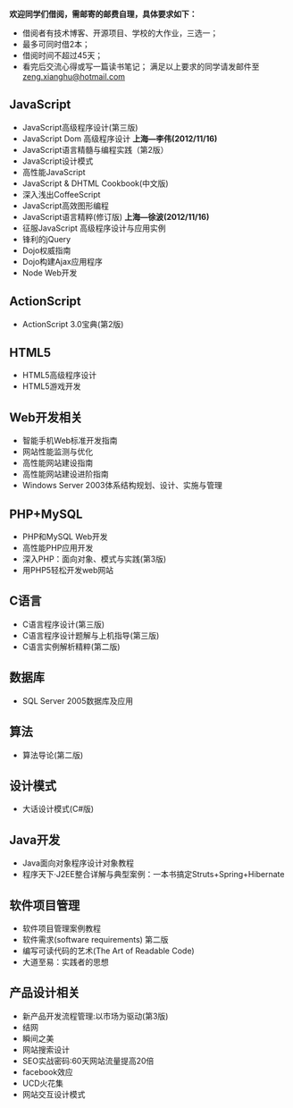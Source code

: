 **欢迎同学们借阅，需邮寄的邮费自理，具体要求如下：**
  * 借阅者有技术博客、开源项目、学校的大作业，三选一； 
  * 最多可同时借2本；
  * 借阅时间不超过45天；
  * 看完后交流心得或写一篇读书笔记；
满足以上要求的同学请发邮件至[zeng.xianghu@hotmail.com](mailto:zeng.xianghu@hotmail.com)

## JavaScript

* JavaScript高级程序设计(第三版)
* JavaScript Dom 高级程序设计   **上海—李伟(2012/11/16)**
* JavaScript语言精髓与编程实践（第2版）
* JavaScript设计模式
* 高性能JavaScript
* JavaScript & DHTML Cookbook(中文版)
* 深入浅出CoffeeScript
* JavaScript高效图形编程
* JavaScript语言精粹(修订版)   **上海—徐波(2012/11/16)**
* 征服JavaScript 高级程序设计与应用实例
* 锋利的jQuery
* Dojo权威指南
* Dojo构建Ajax应用程序
* Node Web开发

## ActionScript

* ActionScript 3.0宝典(第2版)

## HTML5

* HTML5高级程序设计
* HTML5游戏开发

## Web开发相关

* 智能手机Web标准开发指南
* 网站性能监测与优化
* 高性能网站建设指南
* 高性能网站建设进阶指南
* Windows Server 2003体系结构规划、设计、实施与管理

## PHP+MySQL

* PHP和MySQL Web开发
* 高性能PHP应用开发
* 深入PHP：面向对象、模式与实践(第3版)
* 用PHP5轻松开发web网站

## C语言

* C语言程序设计(第三版)
* C语言程序设计题解与上机指导(第三版)
* C语言实例解析精粹(第二版)

## 数据库

* SQL Server 2005数据库及应用

## 算法

* 算法导论(第二版)

## 设计模式

* 大话设计模式(C#版)

## Java开发

* Java面向对象程序设计对象教程
* 程序天下·J2EE整合详解与典型案例：一本书搞定Struts+Spring+Hibernate

## 软件项目管理

* 软件项目管理案例教程
* 软件需求(software requirements) 第二版
* 编写可读代码的艺术(The Art of Readable Code)
* 大道至易：实践者的思想

## 产品设计相关

* 新产品开发流程管理:以市场为驱动(第3版) 
* 结网
* 瞬间之美
* 网站搜索设计
* SEO实战密码:60天网站流量提高20倍 
* facebook效应
* UCD火花集
* 网站交互设计模式